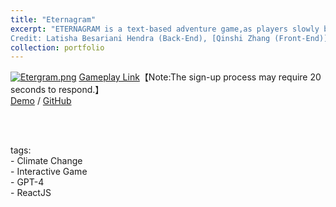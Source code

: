 ```yaml
---
title: "Eternagram"
excerpt: "ETERNAGRAM is a text-based adventure game,as players slowly begin to unravel the stories in the distant world by conversing with Ryno through Eternagram, they discover ways to move around in the world by telling Ryno, and learn about the mysteries of the world.<br><br>
Credit: Latisha Besariani Hendra (Back-End), [Qinshi Zhang (Front-End)](#), Suifang Zhou (Game Design)"
collection: portfolio
---
```


   [![Etergram.png](https://i.postimg.cc/fLKVjF57/Etergram.png)](https://postimg.cc/9RDXcL6z)
   [Gameplay Link](https://eternagram.xyz/)【Note:The sign-up process may require 20 seconds to respond.】
   <br>
   [Demo](https://drive.google.com/file/d/1XllwNe9dRExplsAWpIiAOuk9snLeT8Wd/view?usp=sharing) 
 / [GitHub](https://github.com/Carolzhangzz/Eternagram)<br>
 

  <br><br>

  tags: <br>
    - Climate Change <br>
    - Interactive Game <br>
    - GPT-4 <br>
    - ReactJS <br>
